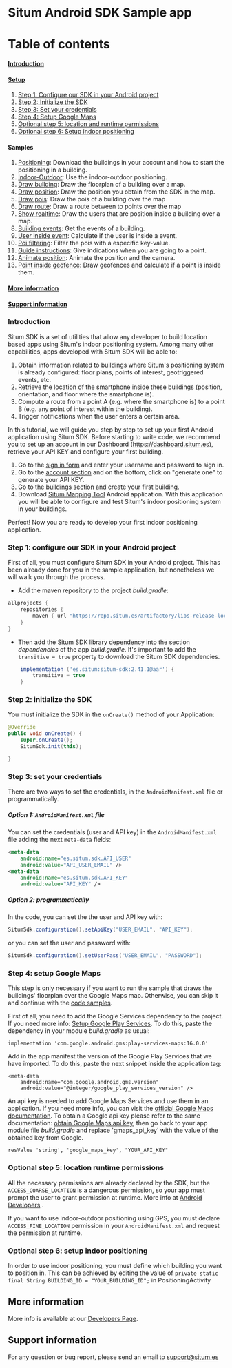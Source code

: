 Situm Android SDK Sample app
=======================
  
# Table of contents
#### [Introduction](#introduction)
#### [Setup](#configureproject)
1. [Step 1: Configure our SDK in your Android project](#configureproject)
2. [Step 2: Initialize the SDK](#init)
3. [Step 3: Set your credentials](#config)
4. [Step 4: Setup Google Maps](#mapsapikey)
5. [Optional step 5: location and runtime permissions](#locationpermissions)
6. [Optional step 6: Setup indoor positioning](#indoorpositioning)

#### Samples

1. [Positioning](https://github.com/situmtech/situm-android-getting-started/blob/master/app/src/main/java/es/situm/gettingstarted/positioning):
Download the buildings in your account and how to start the positioning in a building.
2. [Indoor-Outdoor](https://github.com/situmtech/situm-android-getting-started/tree/master/app/src/main/java/es/situm/gettingstarted/indooroutdoor):
Use the indoor-outdoor positioning.
3. [Draw building](https://github.com/situmtech/situm-android-getting-started/tree/master/app/src/main/java/es/situm/gettingstarted/drawbuilding):
Draw the floorplan of a building over a map.
4. [Draw position](https://github.com/situmtech/situm-android-getting-started/tree/master/app/src/main/java/es/situm/gettingstarted/drawposition):
Draw the position you obtain from the SDK in the map.
5. [Draw pois](https://github.com/situmtech/situm-android-getting-started/tree/master/app/src/main/java/es/situm/gettingstarted/drawpois):
Draw the pois of a building over the map
6. [Draw route](https://github.com/situmtech/situm-android-getting-started/tree/master/app/src/main/java/es/situm/gettingstarted/drawroute):
Draw a route between to points over the map
7. [Show realtime](https://github.com/situmtech/situm-android-getting-started/tree/master/app/src/main/java/es/situm/gettingstarted/realtime):
Draw the users that are position inside a building over a map.
8. [Building events](https://github.com/situmtech/situm-android-getting-started/tree/master/app/src/main/java/es/situm/gettingstarted/buildingevents):
Get the events of a building.
9. [User inside event](https://github.com/situmtech/situm-android-getting-started/tree/master/app/src/main/java/es/situm/gettingstarted/userinsideevent):
Calculate if the user is inside a event.
10. [Poi filtering](https://github.com/situmtech/situm-android-getting-started/tree/master/app/src/main/java/es/situm/gettingstarted/poifiltering):
Filter the pois with a especific key-value.
11. [Guide instructions](https://github.com/situmtech/situm-android-getting-started/tree/master/app/src/main/java/es/situm/gettingstarted/guideinstructions):
Give indications when you are going to a point.
12. [Animate position](https://github.com/situmtech/situm-android-getting-started/tree/master/app/src/main/java/es/situm/gettingstarted/animateposition):
Animate the position and the camera.
13. [Point inside geofence](https://github.com/situmtech/situm-android-getting-started/tree/master/app/src/main/java/es/situm/gettingstarted/pointinsidegeofence):
Draw geofences and calculate if a point is inside them.

#### [More information](#moreinfo)
#### [Support information](#supportinfo)

### Introduction <a name="introduction"></a>

Situm SDK is a set of utilities that allow any developer to build location based apps using Situm's indoor positioning system. 
Among many other capabilities, apps developed with Situm SDK will be able to:

1. Obtain information related to buildings where Situm's positioning system is already configured: 
floor plans, points of interest, geotriggered events, etc.
2. Retrieve the location of the smartphone inside these buildings (position, orientation, and floor 
where the smartphone is).
3. Compute a route from a point A (e.g. where the smartphone is) to a point B (e.g. any point of 
interest within the building).
4. Trigger notifications when the user enters a certain area.

In this tutorial, we will guide you step by step to set up your first Android application using Situm SDK. 
Before starting to write code, we recommend you to set up an account in our Dashboard 
(https://dashboard.situm.es), retrieve your API KEY and configure your first building.

1. Go to the [sign in form](http://dashboard.situm.es/accounts/register) and enter your username 
and password to sign in.
2. Go to the [account section](https://dashboard.situm.es/accounts/profile) and on the bottom, click 
on "generate one" to generate your API KEY.
3. Go to the [buildings section](http://dashboard.situm.es/buildings) and create your first building.
4. Download [Situm Mapping Tool](https://play.google.com/store/apps/details?id=es.situm.maps) 
Android application. With this application you will be able to configure and test Situm's indoor 
positioning system in your buildings.

Perfect! Now you are ready to develop your first indoor positioning application.

### <a name="configureproject"></a> Step 1: configure our SDK in your Android project

First of all, you must configure Situm SDK in your Android project. This has been already done for 
you in the sample application, but nonetheless we will walk you through the process.

* Add the maven repository to the project *build.gradle*:

```groovy
allprojects {
    repositories {
        maven { url "https://repo.situm.es/artifactory/libs-release-local" }
    }
}
```

* Then add the Situm SDK library dependency into the section *dependencies* of the app *build.gradle*.
It's important to add the `transitive = true` property to download the Situm SDK dependencies.

```groovy
    implementation ('es.situm:situm-sdk:2.41.1@aar') {
        transitive = true
    }
```

### <a name="init"></a> Step 2: initialize the SDK

You must initialize the SDK in the `onCreate()` method of your Application:

```java
@Override
public void onCreate() {
    super.onCreate();
    SitumSdk.init(this);

}
```

### <a name="config"></a> Step 3: set your credentials

There are two ways to set the credentials, in the `AndroidManifest.xml` file or programmatically.

##### Option 1: `AndroidManifest.xml` file

You can set the credentials (user and API key) in the `AndroidManifest.xml` file adding the next `meta-data` fields:

```xml
<meta-data
    android:name="es.situm.sdk.API_USER"
    android:value="API_USER_EMAIL" />
<meta-data
    android:name="es.situm.sdk.API_KEY"
    android:value="API_KEY" />
```

##### Option 2: programmatically

In the code, you can set the the user and API key with:

```java
SitumSdk.configuration().setApiKey("USER_EMAIL", "API_KEY");
```

or you can set the user and password with:

```java
SitumSdk.configuration().setUserPass("USER_EMAIL", "PASSWORD");
```




### <a name="mapsapikey"><a/> Step 4: setup Google Maps 
This step is only necessary if you want to run the sample that draws the buildings' floorplan over the 
Google Maps map. Otherwise, you can skip it and continue with the [code samples](#samples).

First of all, you need to add the Google Services dependency to the project. If you need more info: 
[Setup Google Play Services](https://developers.google.com/android/guides/setup). To do this, paste the dependency in 
your module *build.gradle* as usual:
```
implementation 'com.google.android.gms:play-services-maps:16.0.0'
```
Add in the app manifest the version of the Google Play Services that we have imported. To do this, paste
the next snippet inside the application tag:
```
<meta-data
    android:name="com.google.android.gms.version"
    android:value="@integer/google_play_services_version" />
```

An api key is needed to add Google Maps Services and use them in an application. If you need more info,
you can visit the [official Google Maps documentation](https://developers.google.com/maps/documentation/android-api/intro). 
To obtain a Google api key please refer to the same documentation: 
[obtain Google Maps api key](https://developers.google.com/maps/documentation/android-api/signup), 
then go back to your app module file *build.gradle* and replace 'gmaps_api_key' with the value of the 
obtained key from Google.
```
resValue 'string', 'google_maps_key', "YOUR_API_KEY"
```





### <a name="locationpermissions"><a/> Optional step 5: location runtime permissions
	
All the necessary permissions are already declared by the SDK, but the `ACCESS_COARSE_LOCATION` is a dangerous permission, so your app must prompt the user to grant permission at runtime. More info at [Android Developers](https://developer.android.com/training/permissions/requesting.html) .

If you want to use indoor-outdoor positioning using GPS, you must declare `ACCESS_FINE_LOCATION` permission in your `AndroidManifest.xml` and request the permission at runtime. 



### <a name="indoorpositioning"></a> Optional step 6: setup indoor positioning
In order to use indoor positioning, you must define which building you want to position in. This can be achieved by editing the value of `private static final String BUILDING_ID = "YOUR_BUILDING_ID";` in PositioningActivity

## <a name="moreinfo"></a> More information

More info is available at our [Developers Page](https://des.situm.es/developers/pages/android/).

## <a name="supportinfo"></a> Support information

For any question or bug report, please send an email to [support@situm.es](mailto:support@situm.es)
